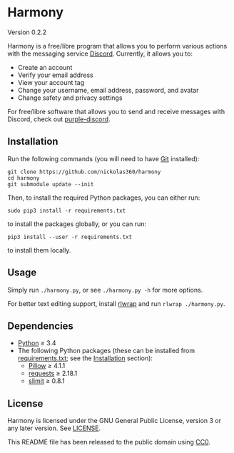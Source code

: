 Harmony
=======

Version 0.2.2

Harmony is a free/libre program that allows you to perform various actions with
the messaging service [Discord]. Currently, it allows you to:

* Create an account
* Verify your email address
* View your account tag
* Change your username, email address, password, and avatar
* Change safety and privacy settings

For free/libre software that allows you to send and receive messages with
Discord, check out [purple-discord].

[Discord]: https://en.wikipedia.org/wiki/Discord_(software)
[purple-discord]: https://github.com/EionRobb/purple-discord


Installation
------------

Run the following commands (you will need to have [Git] installed):

```
git clone https://github.com/nickolas360/harmony
cd harmony
git submodule update --init
```

Then, to install the required Python packages, you can either run:

```
sudo pip3 install -r requirements.txt
```

to install the packages globally, or you can run:

```
pip3 install --user -r requirements.txt
```

to install them locally.

[Git]: https://git-scm.com


Usage
-----

Simply run ``./harmony.py``, or see ``./harmony.py -h`` for more options.

For better text editing support, install [rlwrap] and run
``rlwrap ./harmony.py``.

[rlwrap]: https://github.com/hanslub42/rlwrap


Dependencies
------------

* [Python] ≥ 3.4
* The following Python packages (these can be installed from
  [requirements.txt](requirements.txt); see the [Installation] section):
  - [Pillow] ≥ 4.1.1
  - [requests] ≥ 2.18.1
  - [slimit] ≥ 0.8.1

[Installation]: #installation
[Python]: https://www.python.org/
[Pillow]: https://pypi.python.org/pypi/Pillow/
[requests]: https://pypi.python.org/pypi/requests/
[slimit]: https://pypi.python.org/pypi/slimit/


License
-------

Harmony is licensed under the GNU General Public License, version 3 or any
later version. See [LICENSE].

This README file has been released to the public domain using [CC0].

[LICENSE]: LICENSE
[CC0]: https://creativecommons.org/publicdomain/zero/1.0/
